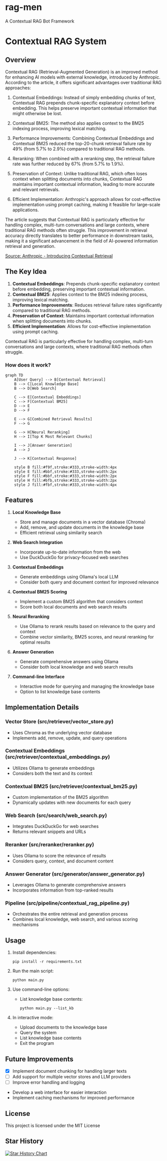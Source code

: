 # rag-men
A Contextual RAG Bot Framework

# Contextual RAG System

## Overview

Contextual RAG (Retrieval-Augmented Generation) is an improved method for enhancing AI models with external knowledge, introduced by Anthropic. According to the article, it offers significant advantages over traditional RAG approaches:

1. Contextual Embeddings: Instead of simply embedding chunks of text, Contextual RAG prepends chunk-specific explanatory context before embedding. This helps preserve important contextual information that might otherwise be lost.

2. Contextual BM25: The method also applies context to the BM25 indexing process, improving lexical matching.

3. Performance Improvements: Combining Contextual Embeddings and Contextual BM25 reduced the top-20-chunk retrieval failure rate by 49% (from 5.7% to 2.9%) compared to traditional RAG methods.

4. Reranking: When combined with a reranking step, the retrieval failure rate was further reduced by 67% (from 5.7% to 1.9%).

5. Preservation of Context: Unlike traditional RAG, which often loses context when splitting documents into chunks, Contextual RAG maintains important contextual information, leading to more accurate and relevant retrievals.

6. Efficient Implementation: Anthropic's approach allows for cost-effective implementation using prompt caching, making it feasible for large-scale applications.

The article suggests that Contextual RAG is particularly effective for handling complex, multi-turn conversations and large contexts, where traditional RAG methods often struggle. This improvement in retrieval accuracy directly translates to better performance in downstream tasks, making it a significant advancement in the field of AI-powered information retrieval and generation.

[Source: Anthropic - Introducing Contextual Retrieval](https://www.anthropic.com/news/contextual-retrieval)

## The Key Idea

1. **Contextual Embeddings**: Prepends chunk-specific explanatory context before embedding, preserving important contextual information.
2. **Contextual BM25**: Applies context to the BM25 indexing process, improving lexical matching.
3. **Performance Improvements**: Reduces retrieval failure rates significantly compared to traditional RAG methods.
4. **Preservation of Context**: Maintains important contextual information when splitting documents into chunks.
5. **Efficient Implementation**: Allows for cost-effective implementation using prompt caching.

Contextual RAG is particularly effective for handling complex, multi-turn conversations and large contexts, where traditional RAG methods often struggle.

### How does it work?

```mermaid
graph TD
    A[User Query] --> B[Contextual Retrieval]
    B --> C[Local Knowledge Base]
    B --> D[Web Search]
    
    C --> E[Contextual Embeddings]
    C --> F[Contextual BM25]
    D --> E
    D --> F
    
    E --> G[Combined Retrieval Results]
    F --> G
    
    G --> H[Neural Reranking]
    H --> I[Top K Most Relevant Chunks]
    
    I --> J[Answer Generation]
    A --> J
    
    J --> K[Contextual Response]

    style B fill:#f9f,stroke:#333,stroke-width:4px
    style E fill:#bbf,stroke:#333,stroke-width:2px
    style F fill:#bbf,stroke:#333,stroke-width:2px
    style H fill:#bfb,stroke:#333,stroke-width:2px
    style J fill:#fbf,stroke:#333,stroke-width:4px
```





## Features

1. **Local Knowledge Base**
   - Store and manage documents in a vector database (Chroma)
   - Add, remove, and update documents in the knowledge base
   - Efficient retrieval using similarity search

2. **Web Search Integration**
   - Incorporate up-to-date information from the web
   - Use DuckDuckGo for privacy-focused web searches

3. **Contextual Embeddings**
   - Generate embeddings using Ollama's local LLM
   - Consider both query and document context for improved relevance

4. **Contextual BM25 Scoring**
   - Implement a custom BM25 algorithm that considers context
   - Score both local documents and web search results

5. **Neural Reranking**
   - Use Ollama to rerank results based on relevance to the query and context
   - Combine vector similarity, BM25 scores, and neural reranking for optimal results

6. **Answer Generation**
   - Generate comprehensive answers using Ollama
   - Consider both local knowledge and web search results

7. **Command-line Interface**
   - Interactive mode for querying and managing the knowledge base
   - Option to list knowledge base contents

## Implementation Details

### Vector Store (src/retriever/vector_store.py)
- Uses Chroma as the underlying vector database
- Implements add, remove, update, and query operations

### Contextual Embeddings (src/retriever/contextual_embeddings.py)
- Utilizes Ollama to generate embeddings
- Considers both the text and its context

### Contextual BM25 (src/retriever/contextual_bm25.py)
- Custom implementation of the BM25 algorithm
- Dynamically updates with new documents for each query

### Web Search (src/search/web_search.py)
- Integrates DuckDuckGo for web searches
- Returns relevant snippets and URLs

### Reranker (src/reranker/reranker.py)
- Uses Ollama to score the relevance of results
- Considers query, context, and document content

### Answer Generator (src/generator/answer_generator.py)
- Leverages Ollama to generate comprehensive answers
- Incorporates information from top-ranked results

### Pipeline (src/pipeline/contextual_rag_pipeline.py)
- Orchestrates the entire retrieval and generation process
- Combines local knowledge, web search, and various scoring mechanisms

## Usage

1. Install dependencies:
   ```
   pip install -r requirements.txt
   ```

2. Run the main script:
   ```
   python main.py
   ```

3. Use command-line options:
   - List knowledge base contents:
     ```
     python main.py --list_kb
     ```

4. In interactive mode:
   - Upload documents to the knowledge base
   - Query the system
   - List knowledge base contents
   - Exit the program

## Future Improvements

- [x] Implement document chunking for handling larger texts
- [ ] Add support for multiple vector stores and LLM providers
- [ ] Improve error handling and logging
- Develop a web interface for easier interaction
- Implement caching mechanisms for improved performance

## License

This project is licensed under the MIT License


## Star History

<a href="https://star-history.com/#yguo/rag-men&Date">
 <picture>
   <source media="(prefers-color-scheme: dark)" srcset="https://api.star-history.com/svg?repos=yguo/rag-men&type=Date&theme=dark" />
   <source media="(prefers-color-scheme: light)" srcset="https://api.star-history.com/svg?repos=yguo/rag-men&type=Date" />
   <img alt="Star History Chart" src="https://api.star-history.com/svg?repos=yguo/rag-men&type=Date" />
 </picture>
</a>